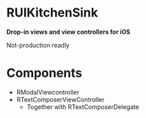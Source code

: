 RUIKitchenSink
==============
**Drop-in views and view controllers for iOS**

Not-production readly


Components
==========

* RModalViewcontroller
* RTextComposerViewController
  * Together with RTextComposerDelegate
